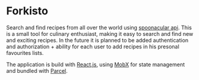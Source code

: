 # Forkisto
Search and find recipes from all over the world using [spoonacular api](https://spoonacular.com/food-api).
This is a small tool for culinary enthusiast, making it easy to search and find new and exciting recipes.
In the future it is planned to be added authentication and authorization + ability for each user to add recipes in his presonal favourites lists.

The application is build with [React.js](https://reactjs.org/docs/getting-started.html), using [MobX](https://mobx.js.org/README.html) for state management and bundled with [Parcel](https://parceljs.org/).
